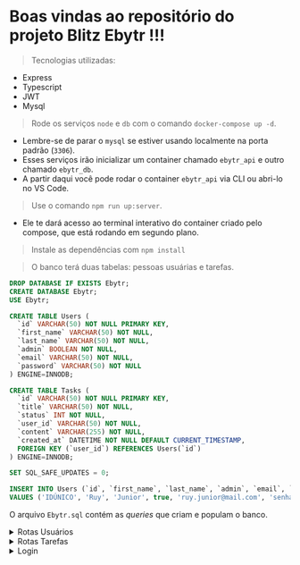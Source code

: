# Boas vindas ao repositório do projeto Blitz Ebytr !!!

> Tecnologias utilizadas:
- Express
- Typescript
- JWT
- Mysql

> Rode os serviços `node` e `db` com o comando `docker-compose up -d`.
- Lembre-se de parar o `mysql` se estiver usando localmente na porta padrão (`3306`).
- Esses serviços irão inicializar um container chamado `ebytr_api` e outro chamado `ebytr_db`.
- A partir daqui você pode rodar o container `ebytr_api` via CLI ou abri-lo no VS Code.

> Use o comando `npm run up:server`.
- Ele te dará acesso ao terminal interativo do container criado pelo compose, que está rodando em segundo plano.

> Instale as dependências com `npm install`

> O banco terá duas tabelas: pessoas usuárias e tarefas.

```sql
DROP DATABASE IF EXISTS Ebytr;
CREATE DATABASE Ebytr;
USE Ebytr;

CREATE TABLE Users (
  `id` VARCHAR(50) NOT NULL PRIMARY KEY,
  `first_name` VARCHAR(50) NOT NULL,
  `last_name` VARCHAR(50) NOT NULL,
  `admin` BOOLEAN NOT NULL,
  `email` VARCHAR(50) NOT NULL,
  `password` VARCHAR(50) NOT NULL
) ENGINE=INNODB;

CREATE TABLE Tasks (
  `id` VARCHAR(50) NOT NULL PRIMARY KEY,
  `title` VARCHAR(50) NOT NULL,
  `status` INT NOT NULL,
  `user_id` VARCHAR(50) NOT NULL,
  `content` VARCHAR(255) NOT NULL,
  `created_at` DATETIME NOT NULL DEFAULT CURRENT_TIMESTAMP, 
  FOREIGN KEY (`user_id`) REFERENCES Users(`id`)
) ENGINE=INNODB;

SET SQL_SAFE_UPDATES = 0;

INSERT INTO Users (`id`, `first_name`, `last_name`, `admin`, `email`, `password`)
VALUES ('IDÚNICO', 'Ruy', 'Junior', true, 'ruy.junior@mail.com', 'senhapadrao');
```
O arquivo `Ebytr.sql` contém as _queries_ que criam e populam o banco.

<details close>
  <summary>Rotas Usuários</summary>
    
    > GET
    - http://localhost:3001/user/all
    - http://localhost:3001/user/:id
    
    > POST
    - http://localhost:3001/user/create
</details>


<details>
  <summary>Rotas Tarefas</summary><br />
    
    > GET
    - http://localhost:3001/task/all
    - http://localhost:3001/task/:id
    
    > POST
    - http://localhost:3001/task/create
    
    > PUT
    - http://localhost:3001/task/update/:id
    - http://localhost:3001/task/update/status/:id
    
</details>

<details>
  <summary>Login</summary><br />
   
    > POST
    - http://localhost:3001/login
    
</details>
